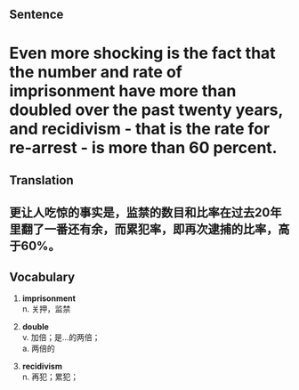 ## Sentence

<h1>Even more shocking is the fact that the number and rate of imprisonment have more than doubled over the past twenty years, and recidivism - that is the rate for re-arrest - is more than 60 percent.</h1>

## Translation

<h2>更让人吃惊的事实是，监禁的数目和比率在过去20年里翻了一番还有余，而累犯率，即再次逮捕的比率，高于60%。</h2>

## Vocabulary   

1. **imprisonment**      
n. 关押，监禁       

2. **double**     
v. 加倍；是...的两倍；     
a. 两倍的       

3. **recidivism**     
n. 再犯；累犯；     

